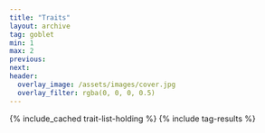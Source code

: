 ```yaml
---
title: "Traits"
layout: archive
tag: goblet
min: 1
max: 2
previous:
next:
header:
  overlay_image: /assets/images/cover.jpg
  overlay_filter: rgba(0, 0, 0, 0.5)
---
```

{% include_cached trait-list-holding %}
{% include tag-results %}
